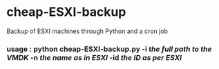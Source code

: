 # cheap-ESXI-backup
Backup of ESXI machines through Python and a cron job

### usage : python cheap-ESXI-backup.py  -i *the full path to the VMDK* -n *the name as in ESXI* -id *the ID as per ESXI* ###
